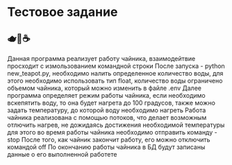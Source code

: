 <h1> Тестовое задание </h1>

<h2>🫖🍵☕️</h2>

Данная программа реализует работу чайника, взаимодейтвие просходит с измользованием командной строки
После запуска - python new_teapot.py, необходимо налить определенное количество воды, для этого необходимо использовать тип float, количество воды ограничено объемом чайника, который можно изменить в файле .env
Далее программа определяет режим работы чайника, если необходимо вскепятить воду, то она будет нагрета до 100 градусов, также можно задать температуру, до которой воду необходимо нагреть
Работа чайника реализована с помощью потоков, что делает возможным отлючить нагрев, не дожидаясь достижения необходимой температуры для этого во время работы чайника необходимо отправить команду - stop
После того, как чайник закончит работу, его можно отключить командой off
По окончанию работы чайника в БД будут записаны данные о его выполненной работете
